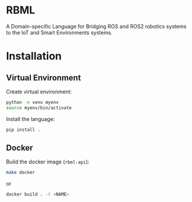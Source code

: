 # RBML

A Domain-specific Language for Bridging ROS and ROS2 robotics systems to the IoT and
Smart Environments systems.

# Installation

## Virtual Environment

Create virtual environment:

```sh
python -m venv myenv
source myenv/bin/activate
```

Install the language:

```sh
pip install .
```

## Docker

Build the docker image (`rbml-api`):

```sh
make docker
```

or

```sh
docker build . -t <NAME>
```